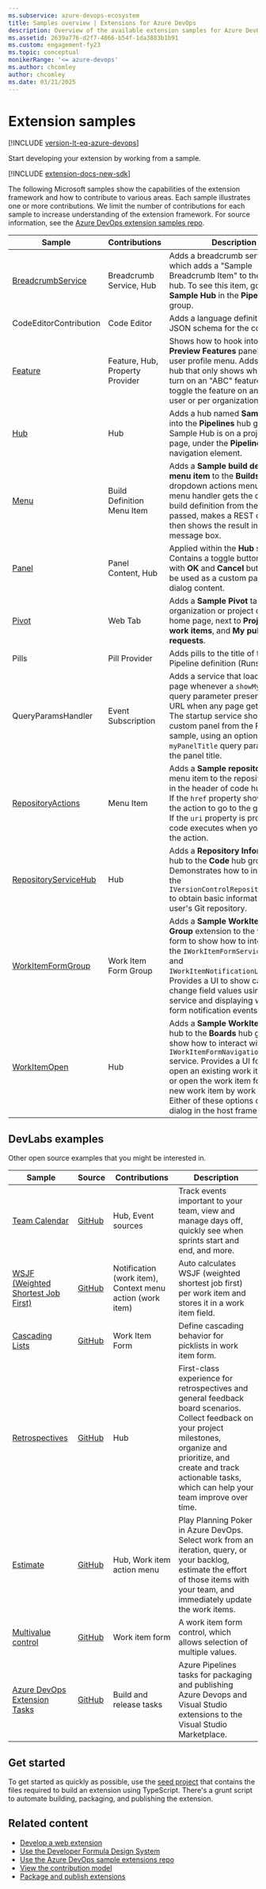 ```yaml
---
ms.subservice: azure-devops-ecosystem
title: Samples overview | Extensions for Azure DevOps
description: Overview of the available extension samples for Azure DevOps, including a description, the link to the repo and the contributions they touch.
ms.assetid: 2639a776-d2f7-4866-b54f-1da3883b1b91
ms.custom: engagement-fy23
ms.topic: conceptual
monikerRange: '<= azure-devops'
ms.author: chcomley
author: chcomley
ms.date: 03/21/2025
---
```


# Extension samples

[!INCLUDE [version-lt-eq-azure-devops](../../includes/version-lt-eq-azure-devops.md)]

Start developing your extension by working from a sample. 

[!INCLUDE [extension-docs-new-sdk](../../includes/extension-docs-new-sdk.md)]

The following Microsoft samples show the capabilities of the extension framework and how to contribute to various areas. Each sample illustrates one or more contributions. We limit the number of contributions for each sample to increase understanding of the extension framework. For source information, see the [Azure DevOps extension samples repo](https://github.com/microsoft/azure-devops-extension-sample/).

| Sample | Contributions | Description |
|--------|---------------|-------------|
| [BreadcrumbService](./add-hub.md) | Breadcrumb Service, Hub | Adds a breadcrumb service, which adds a "Sample Breadcrumb Item" to the sample hub. To see this item, go to the **Sample Hub** in the **Pipelines** hub group. |
| CodeEditorContribution | Code Editor | Adds a language definition and a JSON schema for the code editor. |
| [Feature](./add-hub.md) | Feature, Hub, Property Provider | Shows how to hook into the **Preview Features** panel under the user profile menu. Adds a simple hub that only shows when you turn on an "ABC" feature. You can toggle the feature on and off, per user or per organization. |
| [Hub](./add-hub.md) | Hub | Adds a hub named **Sample Hub** into the **Pipelines** hub group. The Sample Hub is on a project-level page, under the **Pipelines** navigation element. |
| [Menu](./add-action.md) | Build Definition Menu Item | Adds a **Sample build definition menu item** to the **Builds** hub in the dropdown actions menu. The menu handler gets the current build definition from the context passed, makes a REST call, and then shows the result in a message box. |
| [Panel](./add-hub.md) | Panel Content, Hub | Applied within the **Hub** sample. Contains a toggle button along with **OK** and **Cancel** buttons. Can be used as a custom panel or dialog content. |
| [Pivot](./add-hub.md) | Web Tab | Adds a **Sample Pivot** tab to the organization or project collection home page, next to **Projects**, **My work items**, and **My pull requests**. |
| Pills | Pill Provider | Adds pills to the title of the Pipeline definition (Runs) page. |
| QueryParamsHandler | Event Subscription | Adds a service that loads on any page whenever a `showMyPanel` query parameter presents in the URL when any page gets loaded. The startup service shows the custom panel from the Panel sample, using an optional `myPanelTitle` query parameter as the panel title. |
| [RepositoryActions](./add-action.md) | Menu Item | Adds a **Sample repository action** menu item to the repository picker in the header of code hub pages. If the `href` property shows, select the action to go to the given URL. If the `uri` property is provided, that code executes when you select the action. |
| [RepositoryServiceHub](./add-hub.md) | Hub | Adds a **Repository Information** hub to the **Code** hub group. Demonstrates how to interact with the `IVersionControlRepositoryService` to obtain basic information about a user's Git repository. |
| [WorkItemFormGroup](./custom-control.md) | Work Item Form Group | Adds a **Sample WorkItem Form Group** extension to the work item form to show how to interact with the `IWorkItemFormService` service and `IWorkItemNotificationListener`. Provides a UI to show case how to change field values using the form service and displaying work item form notification events. |
| [WorkItemOpen](./add-hub.md) | Hub | Adds a **Sample WorkItem Open** hub to the **Boards** hub group to show how to interact with the `IWorkItemFormNavigationService` service. Provides a UI for you to open an existing work item by ID, or open the work item form for a new work item by work item type. Either of these options open a dialog in the host frame. |

## DevLabs examples

Other open source examples that you might be interested in.

| Sample | Source | Contributions | Description |
|--------|-------|---------------|-------------|
| [Team Calendar](https://marketplace.visualstudio.com/items?itemName=ms-devlabs.team-calendar) | [GitHub](https://github.com/Microsoft/vsts-team-calendar) | Hub, Event sources | Track events important to your team, view and manage days off, quickly see when sprints start and end, and more. |
| [WSJF (Weighted Shortest Job First)](https://marketplace.visualstudio.com/items?itemName=MS-Agile-SAFe.WSJF-extension) | [GitHub](https://github.com/Microsoft/vsts-wsjf-extension) | Notification (work item), Context menu action (work item) | Auto calculates WSJF (weighted shortest job first) per work item and stores it in a work item field. |
| [Cascading Lists](https://marketplace.visualstudio.com/items?itemName=ms-devlabs.cascading-picklists-extension) | [GitHub](https://github.com/microsoft/azure-devops-extension-cascading-picklist) | Work Item Form | Define cascading behavior for picklists in work item form. |
| [Retrospectives](https://marketplace.visualstudio.com/items?itemName=ms-devlabs.team-retrospectives) | [GitHub](https://github.com/microsoft/vsts-extension-retrospectives) | Hub | First-class experience for retrospectives and general feedback board scenarios. Collect feedback on your project milestones, organize and prioritize, and create and track actionable tasks, which can help your team improve over time. |
| [Estimate](https://marketplace.visualstudio.com/items?itemName=ms-devlabs.estimate) | [GitHub](https://github.com/microsoft/azure-boards-estimate) | Hub, Work item action menu| Play Planning Poker in Azure DevOps. Select work from an iteration, query, or your backlog, estimate the effort of those items with your team, and immediately update the work items. |
| [Multivalue control](https://marketplace.visualstudio.com/items?itemName=ms-devlabs.vsts-extensions-multivalue-control) | [GitHub](https://github.com/Microsoft/vsts-extension-multivalue-control) | Work item form | A work item form control, which allows selection of multiple values. |
| [Azure DevOps Extension Tasks](https://marketplace.visualstudio.com/items?itemName=ms-devlabs.vsts-developer-tools-build-tasks) | [GitHub](https://github.com/Microsoft/azure-devops-extension-tasks) | Build and release tasks | Azure Pipelines tasks for packaging and publishing Azure Devops and Visual Studio extensions to the Visual Studio Marketplace. |

## Get started

To get started as quickly as possible, use the [seed project](https://github.com/cschleiden/vsts-extension-ts-seed-simple) that contains the files required to build an extension using TypeScript. There's a grunt script to automate building, packaging, and publishing the extension.

## Related content

- [Develop a web extension](../get-started/node.md)
- [Use the Developer Formula Design System](https://developer.microsoft.com/azure-devops/)
- [Use the Azure DevOps sample extensions repo](https://github.com/Microsoft/azure-devops-extension-sample)
- [View the contribution model](../develop/contributions-overview.md)
- [Package and publish extensions](../publish/overview.md)
